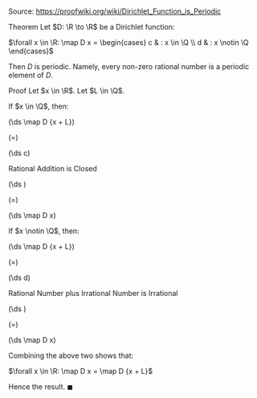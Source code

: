 # 

Source: https://proofwiki.org/wiki/Dirichlet_Function_is_Periodic

Theorem
Let $D: \R \to \R$ be a Dirichlet function:

$\forall x \in \R: \map D x = \begin{cases} c & : x \in \Q \\ d & : x \notin \Q \end{cases}$

Then $D$ is periodic.
Namely, every non-zero rational number is a periodic element of $D$.


Proof
Let $x \in \R$.
Let $L \in \Q$.

If $x \in \Q$, then:














\(\ds \map D {x + L}\)

\(=\)







\(\ds c\)





Rational Addition is Closed














\(\ds \)

\(=\)







\(\ds \map D x\)









If $x \notin \Q$, then:














\(\ds \map D {x + L}\)

\(=\)







\(\ds d\)





Rational Number plus Irrational Number is Irrational














\(\ds \)

\(=\)







\(\ds \map D x\)









Combining the above two shows that:

$\forall x \in \R: \map D x = \map D {x + L}$

Hence the result.
$\blacksquare$





